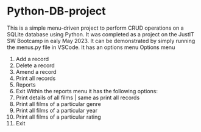 # Python-DB-project

This is a simple menu-driven project to perform CRUD operations on a SQLite database using Python.  It was completed as a project on the JustIT SW Bootcamp in ealy May 2023.
It can be demonstrated by simply running the menus.py file in VSCode.
It has an options menu
Options menu
1. Add a record
2. Delete a record
3. Amend a record
4. Print all records
5. Reports
6. Exit
Within the reports menu it has the following options:
1. Print details of all films | same as print all records 
2. Print all films of a particular genre 
3. Print all films of a particular year
4. Print all films of a particular rating
5. Exit


